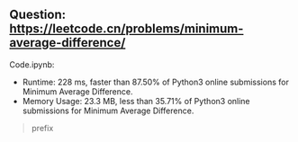 ## Question: https://leetcode.cn/problems/minimum-average-difference/

Code.ipynb:
* Runtime: 228 ms, faster than 87.50% of Python3 online submissions for Minimum Average Difference.
* Memory Usage: 23.3 MB, less than 35.71% of Python3 online submissions for Minimum Average Difference.
> prefix
